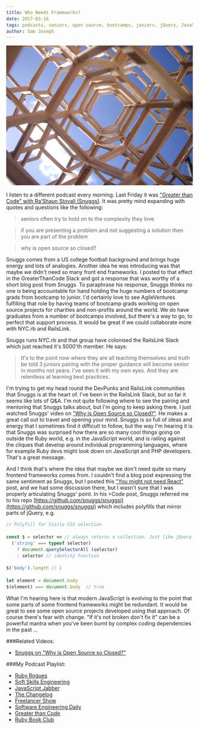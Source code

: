 ```yaml
---
title: Who Needs Frameworks?
date: 2017-03-16
tags: podcasts, seniors, open source, bootcamps, juniors, jQuery, JavaScript
author: Sam Joseph
---
```


![frameworks](/images/frameworks.JPG)

I listen to a different podcast every morning.  Last Friday it was ["Greater than Code" with Ra’Shaun Stovall (Snuggs)](http://www.greaterthancode.com/podcast/episode-014-rashaun-stovall-snuggs/).  It was pretty mind expanding with quotes and questions like the following:

> seniors often try to hold on to the complexity they love

> if you are presenting a problem and not suggesting a solution then you are part of the problem

> why is open source so closed?

Snuggs comes from a US college football background and brings huge energy and lots of analogies.  Another idea he was introducing was that maybe we didn't need so many front end frameworks.  I posted to that effect in the GreaterThanCode Slack and got a response that was worthy of a short blog post from Snuggs.  To paraphrase his response, Snuggs thinks no one is being accountable for hand holding the huge numbers of bootcamp grads from bootcamp to junior.  I'd certainly love to see AgileVentures fulfilling that role by having teams of bootcamp grads working on open source projects for charities and non-profits around the world.  We do have graduates from a number of bootcamps involved, but there's a way to go, to perfect that support process.  It would be great if we could collaborate more with NYC.rb and RailsLink.  

Snuggs runs NYC.rb and that group have colonised the RailsLink Slack which just reached it's 5000'th member.  He says:

> It's to the point now where they are all teaching themselves and truth be told 3 juniors pairing with the proper guidance will become senior in months not years. I've seen it with my own eyes. And they are relentless at learning best practices. 

I'm trying to get my head round the DevPunks and RailsLink communities that Snuggs is at the heart of.  I've been in the RailsLink Slack, but so far it seems like lots of Q&A.  I'm not quite following where to see the pairing and mentoring that Snuggs talks about, but I'm going to keep asking there.  I just watched Snuggs' video on ["Why is Open Source so Closed?"](https://youtu.be/A5ad52AogJ8).  He makes a great call out to travel and opening your mind.  Snuggs is so full of ideas and energy that I sometimes find it difficult to follow, but the way I'm hearing it is that Snuggs was surprised how there are so many cool things going on outside the Ruby world, e.g. in the JavaScript world, and is railing against the cliques that develop around individual programming languages, where for example Ruby devs might look down on JavaScript and PHP developers.  That's a great message.

And I think that's where the idea that maybe we don't need quite so many frontend frameworks comes from.  I couldn't find a blog post expressing the same sentiment as Snuggs, but I posted this ["You might not need React"](https://hackernoon.com/you-might-not-need-react-e5fd54611111#.ywyol38o9) post, and we had some discussion there, but I wasn't sure that I was properly articulating Snuggs' point.  In his >Code post, Snuggs referred me to his repo [https://github.com/snuggs/snuggsi](https://github.com/snuggs/snuggsi) which includes polyfills that mirror parts of jQuery, e.g. 

```js
// Polyfill for Sizzle CSS selection

const $ = selector => // always returns a collection. Just like jQuery
  ('string' === typeof selector)
    ? document.querySelectorAll (selector)
    : selector // identity function

$('body').length // 1

let element = document.body
$(element) === document.body  // true
```

What I'm hearing here is that modern JavaScript is evolving to the point that some parts of some frontend frameworks might be redundant.  It would be great to see some open source projects developed using that approach.  Of course there's fear with change.  "If it's not broken don't fix it" can be a powerful mantra when you've been burnt by complex coding dependencies in the past ...

###Related Videos:

* [Snuggs on "Why is Open Source so Closed?"](https://youtu.be/A5ad52AogJ8)

###My Podcast Playlist:

* [Ruby Rogues](https://devchat.tv/ruby-rogues)
* [Soft Skills Engineering](https://softskills.audio/)
* [JavaScript Jabber](https://devchat.tv/js-jabber)
* [The Changelog](https://changelog.com/podcast)
* [Freelancer Show](https://devchat.tv/freelancers)
* [Software Engineering Daily](https://softwareengineeringdaily.com/)
* [Greater than Code](https://www.greaterthancode.com/)
* [Ruby Book Club](http://rubybookclub.com/)

